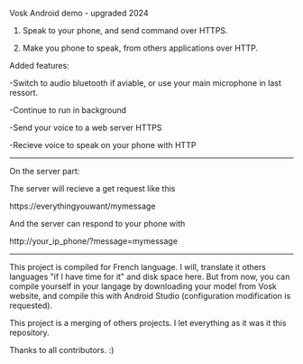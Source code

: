 Vosk Android demo - upgraded 2024

1. Speak to your phone, and send command over HTTPS.

2. Make you phone to speak, from others applications over HTTP.

Added features:

-Switch to audio bluetooth if aviable, or use your main microphone in last ressort.

-Continue to run in background

-Send your voice to a web server HTTPS

-Recieve voice to speak on your phone with HTTP

____________________________

On the server part:

The server will recieve a get request like this

https://everythingyouwant/mymessage

And the server can respond to your phone with

http://your_ip_phone/?message=mymessage

____________________________

This project is compiled for French language. I will, translate it others languages "if I have time for it" and disk space here. 
But from now, you can compile yourself in your langage by downloading your model from Vosk website, and compile this with Android Studio (configuration modification is requested).

This project is a merging of others projects. I let everything as it was it this repository.

Thanks to all contributors. :)
